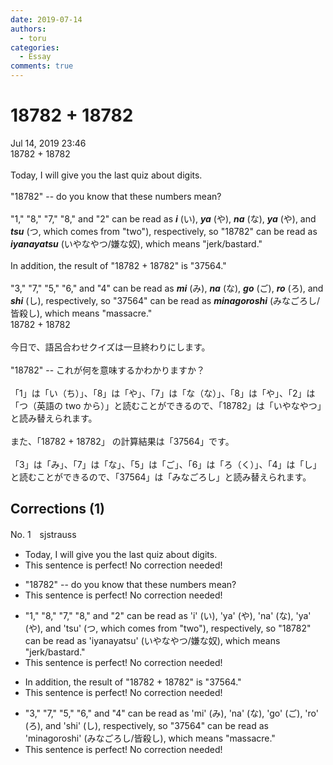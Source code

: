 ```yaml
---
date: 2019-07-14
authors:
  - toru
categories:
  - Essay
comments: true
---
```


# 18782 + 18782
<div class="date">Jul 14, 2019 23:46</div>
<div id="post"><div id="body_show_ori">
18782 + 18782<br/><br/>Today, I will give you the last quiz about digits.<br/><br/>"18782" -- do you know that these numbers mean?<br/><br/>"1," "8," "7," "8," and "2" can be read as <strong><em>i</em></strong> (い), <strong><em>ya</em></strong> (や), <strong><em>na</em></strong> (な), <strong><em>ya</em></strong> (や), and <strong><em>tsu</em></strong> (つ, which comes from "two"), respectively, so "18782" can be read as <strong><em>iyanayatsu</em></strong> (いやなやつ/嫌な奴), which means "jerk/bastard."<br/><br/>In addition, the result of "18782 + 18782" is "37564."<br/><br/>"3," "7," "5," "6," and "4" can be read as <strong><em>mi</em></strong> (み), <strong><em>na</em></strong> (な), <strong><em>go</em></strong> (ご), <strong><em>ro</em></strong> (ろ), and <strong><em>shi</em></strong> (し), respectively, so "37564" can be read as <strong><em>minagoroshi</em></strong> (みなごろし/皆殺し), which means "massacre."
</div></div>

<!-- more -->

<div id="post_ja"><div id="body_show_mo">
18782 + 18782<br/><br/>今日で、語呂合わせクイズは一旦終わりにします。<br/><br/>"18782" -- これが何を意味するかわかりますか？<br/><br/>「1」は「い（ち）」、「8」は「や」、「7」は「な（な）」、「8」は「や」、「2」は「つ（英語の two から）」と読むことができるので、「18782」は「いやなやつ」と読み替えられます。<br/><br/>また、「18782 + 18782」 の計算結果は「37564」です。<br/><br/>「3」は「み」、「7」は「な」、「5」は「ご」、「6」は「ろ（く）」、「4」は「し」と読むことができるので、「37564」は「みなごろし」と読み替えられます。
</div></div>

## Corrections (1)
<div id="block"><div class="first_name"> No. 1　<span class="just_name">sjstrauss</span></div><div id="block2">
<ul class="correction_field">
<li class="incorrect">Today, I will give you the last quiz about digits.</li>
<li class="corrected perfect">This sentence is perfect! No correction needed!</li>
</ul>
<ul class="correction_field">
<li class="incorrect">"18782" -- do you know that these numbers mean?</li>
<li class="corrected perfect">This sentence is perfect! No correction needed!</li>
</ul>
<ul class="correction_field">
<li class="incorrect">"1," "8," "7," "8," and "2" can be read as 'i' (い), 'ya' (や), 'na' (な), 'ya' (や), and 'tsu' (つ, which comes from "two"), respectively, so "18782" can be read as 'iyanayatsu' (いやなやつ/嫌な奴), which means "jerk/bastard."</li>
<li class="corrected perfect">This sentence is perfect! No correction needed!</li>
</ul>
<ul class="correction_field">
<li class="incorrect">In addition, the result of "18782 + 18782" is "37564."</li>
<li class="corrected perfect">This sentence is perfect! No correction needed!</li>
</ul>
<ul class="correction_field">
<li class="incorrect">"3," "7," "5," "6," and "4" can be read as 'mi' (み), 'na' (な), 'go' (ご), 'ro' (ろ), and 'shi' (し), respectively, so "37564" can be read as 'minagoroshi' (みなごろし/皆殺し), which means "massacre."</li>
<li class="corrected perfect">This sentence is perfect! No correction needed!</li>
</ul>
</div></div>
